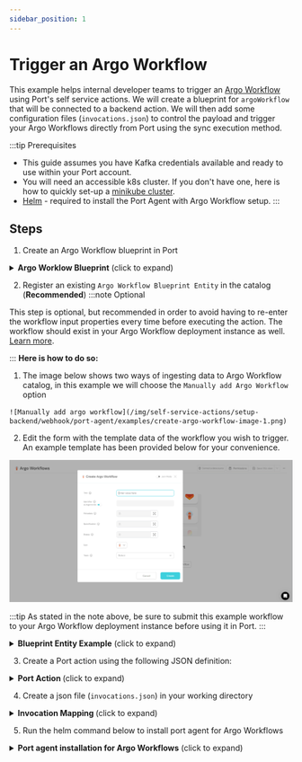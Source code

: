 ```yaml
---
sidebar_position: 1
---
```


# Trigger an Argo Workflow

This example helps internal developer teams to trigger an [Argo Workflow](https://argoproj.github.io/workflows/) using Port's self service actions. We will create a blueprint for `argoWorkflow` that will be connected to a backend action. We will then add some configuration files (`invocations.json`) to control the payload and trigger your Argo Workflows directly from Port using the sync execution method.

:::tip Prerequisites

- This guide assumes you have Kafka credentials available and ready to use within your Port account.
- You will need an accessible k8s cluster. If you don't have one, here is how to quickly set-up a [minikube cluster](https://minikube.sigs.k8s.io/docs/start/).
- [Helm](https://helm.sh/docs/intro/install/) - required to install the Port Agent with Argo Workflow setup.
:::

## Steps

1. Create an Argo Workflow blueprint in Port

<details>
<summary><b>Argo Worklow Blueprint</b> (click to expand)</summary>

```json
{
  "identifier": "argoWorkflow",
  "description": "This blueprint represents an Argo Workflow.",
  "title": "Argo Workflow",
  "icon": "Argo",
  "schema": {
    "properties": {
      "metadata": {
        "icon": "Argo",
        "title": "Metadata",
        "description": "Metadata information for the Argo Workflow.",
        "type": "object"
      },
      "spec": {
        "icon": "Argo",
        "title": "Specification",
        "description": "Specification details of the Argo Workflow.",
        "type": "object"
      },
      "status": {
        "type": "object",
        "title": "Status",
        "description": "Status information for the Argo Workflow.",
        "icon": "Argo"
      }
    },
    "required": []
  },
  "mirrorProperties": {},
  "calculationProperties": {},
  "aggregationProperties": {},
  "relations": {}
}
```
</details>

2. Register an existing `Argo Workflow Blueprint Entity` in the catalog (<b>Recommended</b>)
:::note Optional

  This step is optional, but recommended in order to avoid having to re-enter the workflow input properties every time before executing the action. The workflow should exist in your Argo Workflow deployment instance as well. [Learn more](https://argo-workflows.readthedocs.io/en/latest/quick-start/#submit-an-example-workflow).

:::
  <b> Here is how to do so:</b>
  1. The image below shows two ways of ingesting data to Argo Workflow catalog, in this example we will choose the `Manually add Argo Workflow` option
  
    ![Manually add argo workflow](/img/self-service-actions/setup-backend/webhook/port-agent/examples/create-argo-workflow-image-1.png)


  2. Edit the form with the template data of the workflow you wish to trigger. An example template has been provided below for your convenience.

  ![populate the catalog](../../../../../../../static/img/self-service-actions/setup-backend/webhook/port-agent/examples/create-argo-workflow-image-2.png)

  :::tip
  As stated in the note above, be sure to submit this example workflow to your Argo Workflow deployment instance before using it in Port.
  :::
<details>
<summary><b>Blueprint Entity Example</b> (click to expand)</summary>

```json
{
  "identifier": "f7d561c3-2791-4092-b960-8f2428ef9d79",
  "title": "hello-world-x9w5h",
  "icon": "Argo",
  "team": [],
  "properties": {
    "metadata": {
      "name": "hello-world-x9w5h",
      "generateName": "hello-world-",
      "namespace": "argo",
      "uid": "f7d561c3-2791-4092-b960-8f2428ef9d79",
      "resourceVersion": "484158",
      "generation": 7,
      "creationTimestamp": "2024-01-22T20:53:35Z",
      "labels": {
        "workflows.argoproj.io/completed": "false",
        "workflows.argoproj.io/creator": "system-serviceaccount-argo-argo-server",
        "workflows.argoproj.io/phase": "Failed"
      },
      "annotations": {
        "workflows.argoproj.io/pod-name-format": "v2"
      },
      "managedFields": [
        {
          "manager": "argo",
          "operation": "Update",
          "apiVersion": "argoproj.io/v1alpha1",
          "time": "2024-02-28T08:52:25Z",
          "fieldsType": "FieldsV1",
          "fieldsV1": {
            "f:metadata": {
              "f:generateName": {},
              "f:labels": {
                ".": {},
                "f:workflows.argoproj.io/completed": {},
                "f:workflows.argoproj.io/creator": {}
              }
            },
            "f:spec": {}
          }
        },
        {
          "manager": "workflow-controller",
          "operation": "Update",
          "apiVersion": "argoproj.io/v1alpha1",
          "time": "2024-02-28T08:52:35Z",
          "fieldsType": "FieldsV1",
          "fieldsV1": {
            "f:metadata": {
              "f:annotations": {
                ".": {},
                "f:workflows.argoproj.io/pod-name-format": {}
              },
              "f:labels": {
                "f:workflows.argoproj.io/phase": {}
              }
            },
            "f:status": {}
          }
        }
      ]
    },
    "spec": {
      "templates": [
        {
          "name": "whalesay",
          "inputs": {},
          "outputs": {},
          "metadata": {},
          "container": {
            "name": "",
            "image": "docker/whalesay:latest",
            "command": [
              "cowsay"
            ],
            "args": [
              "hello world"
            ],
            "resources": {}
          }
        }
      ],
      "entrypoint": "whalesay",
      "arguments": {},
      "shutdown": "Stop"
    },
    "status": {},
    "relations": {}
  }
}
```
</details>

3. Create a Port action using the following JSON definition:

<details>
<summary><b>Port Action </b> (click to expand)</summary>

```json showLineNumbers title=trigger a workflow
{
  "identifier": "trigger_a_workflow",
  "title": "Trigger A Workflow",
  "icon": "Argo",
  "userInputs": {
    "properties": {
      "namespace": {
        "title": "Namespace",
        "description": "Name of the namespace",
        "icon": "Argo",
        "type": "string",
        "default": {
          "jqQuery": ".entity.properties.metadata.namespace"
        }
      },
      "memoized": {
        "title": "Memoized",
        "description": "Turning on memoized enables all steps to be executed again regardless of previous outputs",
        "icon": "Argo",
        "type": "boolean",
        "default": false
      }
    },
    "required": [],
    "order": [
      "memoized"
    ]
  },
  "invocationMethod": {
    "type": "WEBHOOK",
    "url": "https://{your-argo-workflow-domain}.com",
    "agent": true,
    "synchronized": true,
    "method": "PUT"
  },
  "trigger": "DAY-2",
  "description": "Trigger the execution of an argo workflow",
  "requiredApproval": false
}
```
</details>

4. Create a json file (`invocations.json`) in your working directory
<details>
<summary><b> Invocation Mapping </b> (click to expand)</summary>

```json showLineNumbers title="invocations.json"
[
	{
		"enabled": ".action == \"trigger_a_workflow\"",
		"url": ".payload.action.invocationMethod.url as $baseUrl | .payload.properties.namespace as $namespace | .payload.entity.title as $workflow_name | $baseUrl + \"/api/v1/workflows/\" + $namespace + \"/\" + $workflow_name + \"/resubmit\"",
		"headers": {
			"Authorization": "\"Bearer \" + env.ARGO_WORKFLOW_TOKEN",
			"Content-Type": "\"application/json\""
		},
		"body": {
			"memoized": ".payload.properties.memoized"
		},
		"report": {
			"status": "if .response.statusCode == 200 then \"SUCCESS\" else \"FAILURE\" end",
			"link": ".body.payload.action.invocationMethod.url as $baseUrl | $baseUrl + \"/workflows/\"+ .response.json.metadata.namespace + \"/\" +.response.json.metadata.name"
		}
	}
]
```
</details>

5. Run the helm command below to install port agent for Argo Workflows

<details>
<summary><b>Port agent installation for Argo Workflows</b> (click to expand)</summary>
:::tip
Remember to replace the boilerplate credentials in the helm command with your actual credentials
:::

```sh
helm repo add port-labs https://port-labs.github.io/helm-charts

helm repo update

helm install my-port-agent port-labs/port-agent \
    --create-namespace --namespace port-agent \
    --set env.normal.PORT_ORG_ID=YOUR_ORG_ID \
    --set env.normal.PORT_CLIENT_ID=YOUR_CLIENT \
    --set env.secret.PORT_CLIENT_SECRET=YOUR_PORT_CLIENT_SECRET \
    --set env.normal.KAFKA_CONSUMER_GROUP_ID=YOUR_KAFKA_CONSUMER_GROUP \
    --set env.secret.KAFKA_CONSUMER_USERNAME=YOUR_KAFKA_USERNAME \
    --set env.secret.KAFKA_CONSUMER_PASSWORD=YOUR_KAFKA_PASSWORD
    --set env.normal.KAFKA_CONSUMER_BROKERS=PORT_KAFKA_BROKERS \
    --set env.normal.STREAMER_NAME=KAFKA \
    --set env.normal.KAFKA_CONSUMER_AUTHENTICATION_MECHANISM=SCRAM-SHA-512 \
    --set env.normal.KAFKA_CONSUMER_AUTO_OFFSET_RESET=earliest \
    --set env.normal.KAFKA_CONSUMER_SECURITY_PROTOCOL=SASL_SSL \
    --set en.secret.ARGO_WORKFLOW_TOKEN=YOUR_ARGO_WORKFLOW_TOKEN \
    --set-file controlThePayloadConfig=./invocations.json
```
</details>